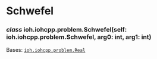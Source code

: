 # Schwefel


### _class_ ioh.iohcpp.problem.Schwefel(self: ioh.iohcpp.problem.Schwefel, arg0: int, arg1: int)
Bases: [`ioh.iohcpp.problem.Real`](ioh.iohcpp.problem.Real.md#ioh.iohcpp.problem.Real)
